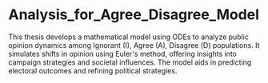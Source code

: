 # Analysis_for_Agree_Disagree_Model
This thesis develops a mathematical model using ODEs to analyze public opinion dynamics among Ignorant (I), Agree (A), Disagree (D) populations. It simulates shifts in opinion using Euler's method, offering insights into campaign strategies and societal influences. The model aids in predicting electoral outcomes and refining political strategies.
